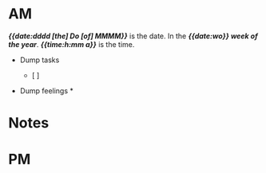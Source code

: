 # AM
***{{date:dddd [the] Do [of] MMMM}}*** is the date. In the ***{{date:wo}} week of the year***.
***{{time:h:mm a}}*** is the time.
* Dump tasks
	* [ ] 

* Dump feelings
	* 

# Notes




# PM

